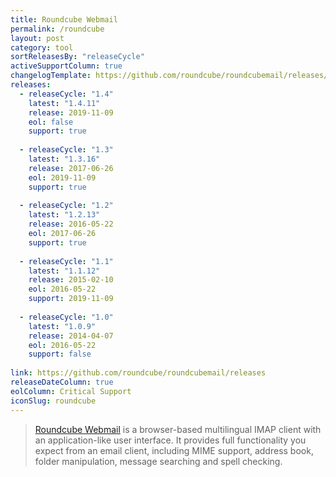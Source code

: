 ```yaml
---
title: Roundcube Webmail
permalink: /roundcube
layout: post
category: tool
sortReleasesBy: "releaseCycle"
activeSupportColumn: true
changelogTemplate: https://github.com/roundcube/roundcubemail/releases/tag/__LATEST__
releases:
  - releaseCycle: "1.4"
    latest: "1.4.11"
    release: 2019-11-09
    eol: false
    support: true
    
  - releaseCycle: "1.3"
    latest: "1.3.16"
    release: 2017-06-26
    eol: 2019-11-09
    support: true
    
  - releaseCycle: "1.2"
    latest: "1.2.13"
    release: 2016-05-22
    eol: 2017-06-26
    support: true
    
  - releaseCycle: "1.1"
    latest: "1.1.12"
    release: 2015-02-10
    eol: 2016-05-22
    support: 2019-11-09
    
  - releaseCycle: "1.0"
    latest: "1.0.9"
    release: 2014-04-07
    eol: 2016-05-22
    support: false
    
link: https://github.com/roundcube/roundcubemail/releases
releaseDateColumn: true
eolColumn: Critical Support
iconSlug: roundcube
---
```


> [Roundcube Webmail](https://roundcube.net/) is a browser-based multilingual IMAP client with an application-like user interface. 
> It provides full functionality you expect from an email client, including MIME support, address book, folder manipulation, message searching and spell checking.

